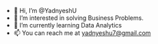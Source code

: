 - 👋 Hi, I’m @YadnyeshU
- 👀 I’m interested in solving Business Problems.
- 🌱 I’m currently learning Data Analytics
- 📫 You can reach me at yadnyeshu7@gmail.com

<!---
YadnyeshU/YadnyeshU is a ✨ special ✨ repository because its `README.md` (this file) appears on your GitHub profile.
You can click the Preview link to take a look at your changes.
--->
